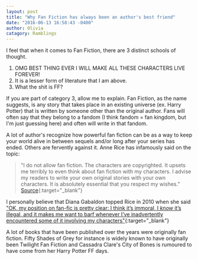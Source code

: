 ```yaml
---
layout: post
title: "Why Fan Fiction has always been an author's best friend"
date: "2016-06-13 16:58:43 -0400"
author: Olivia
catagory: Ramblings
---
```


I feel that when it comes to Fan Fiction, there are 3 distinct schools of thought.

1. OMG BEST THING EVER I WILL MAKE ALL THESE CHARACTERS LIVE FOREVER!
2. It is a lesser form of literature that I am above.
3. What the shit is FF?


If you are part of category 3, allow me to explain. Fan Fiction, as the name suggests, is any story that takes place in an existing universe (ex. Harry Potter) that is written by someone other than the original author. Fans will often say that they belong to a fandom (I think fandom = fan kingdom, but I'm just guessing here) and often will write in that fandom.

A lot of author's recognize how powerful fan fiction can be as a way to keep your world alive in between sequels and/or long after your series has ended. Others are fervently against it. Anne Rice has infamously said on the topic:

> "I do not allow fan fiction. The characters are copyrighted. It upsets me terribly to even think about fan fiction with my characters. I advise my readers to write your own original stories with your own characters. It is absolutely essential that you respect my wishes." [Source](http://www.annerice.com/ReaderInteraction-MessagesToFans.html){:target="_blank"}

I personally believe that Diana Gabaldon topped Rice in 2010 when she said ["OK, my position on fan-fic is pretty clear: I think it’s immoral, I *know* it’s illegal, and it makes me want to barf whenever I’ve inadvertently encountered some of it involving my characters"](http://web.archive.org/web/20100507173749/http://voyagesoftheartemis.blogspot.com/2010/05/fan-fiction-and-moral-conundrums.html){:target="_blank"}



A lot of books that have been published over the years were originally fan fiction. Fifty Shades of Grey for instance is widely known to have originally been Twilight Fan Fiction and Cassadra Clare's City of Bones is rumoured to have come from her Harry Potter FF days.
